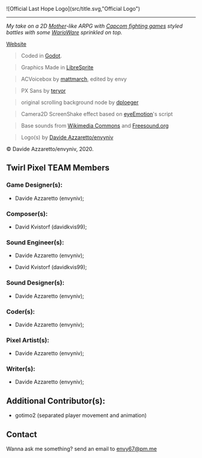 ![Official Last Hope Logo](src/title.svg,"Official Logo")
- - -
*My take on a 2D [Mother](https://en.wikipedia.org/wiki/Mother_(video_game_series))-like ARPG with [Capcom fighting games](https://en.wikipedia.org/wiki/Street_Fighter) styled battles with some [WarioWare](https://en.wikipedia.org/wiki/Wario_(series)#WarioWare_series) sprinkled on top.*

[Website](https://envyniv.github.io/Project-Hope)

> Coded in [Godot](https://godotengine.org/).

> Graphics Made in [LibreSprite](https://github.com/LibreSprite/LibreSprite)

> ACVoicebox by [mattmarch](https://github.com/mattmarch), edited by envy

> PX Sans by [teryor](https://github.com/teryror/pixel-fonts)

> original scrolling background node by [dploeger](https://github.com/dploeger)

> Camera2D ScreenShake effect based on [eyeEmotion](https://godotengine.org/qa/user/eyeEmotion)'s script

> Base sounds from [Wikimedia Commons](https://commons.wikimedia.org/wiki/Main_Page) and [Freesound.org](freesound.org)

> Logo(s) by [Davide Azzaretto/envyniv](https://github.com/envyniv)

© Davide Azzaretto/envyniv, 2020.


## Twirl Pixel TEAM Members

### Game Designer(s):

* Davide Azzaretto (envyniv);

### Composer(s):

* David Kvistorf (davidkvis99);

### Sound Engineer(s):

* Davide Azzaretto (envyniv);

* David Kvistorf (davidkvis99);

### Sound Designer(s):

* Davide Azzaretto (envyniv);

### Coder(s):

* Davide Azzaretto (envyniv);

### Pixel Artist(s):

* Davide Azzaretto (envyniv);

### Writer(s):

* Davide Azzaretto (envyniv);


## Additional Contributor(s):

* gotimo2 (separated player movement and animation)

## Contact

Wanna ask me something? send an email to envy67@pm.me
